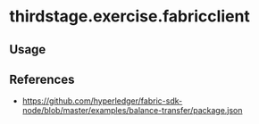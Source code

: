 

# thirdstage.exercise.fabricclient



## Usage



## References

* https://github.com/hyperledger/fabric-sdk-node/blob/master/examples/balance-transfer/package.json

